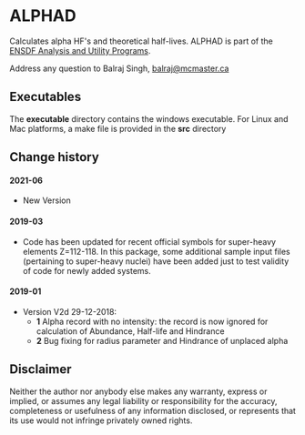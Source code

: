# ALPHAD
Calculates alpha HF's and theoretical half-lives. ALPHAD is part of the [ENSDF Analysis and Utility Programs](https://nds.iaea.org/public/ensdf_pgm/).

Address any question to Balraj Singh, balraj@mcmaster.ca

## Executables
The **executable** directory contains the windows executable.
For Linux and Mac platforms, a make file is provided in the **src** directory


## Change history

#### 2021-06
* New Version

#### 2019-03
* Code has been updated for recent official symbols for super-heavy elements Z=112-118. In this package, some additional sample input files (pertaining to super-heavy nuclei) have been added just to test validity of code for newly added systems.

#### 2019-01
* Version V2d 29-12-2018:
  - **1** Alpha record with no intensity: the record is now ignored for calculation of Abundance, Half-life and Hindrance
  - **2** Bug fixing for radius parameter and Hindrance of unplaced alpha

## Disclaimer

Neither the author nor anybody else makes any warranty, express or implied, or assumes any legal liability or responsibility for the accuracy, completeness or usefulness of any information disclosed, or represents that its use would not infringe privately owned rights.
